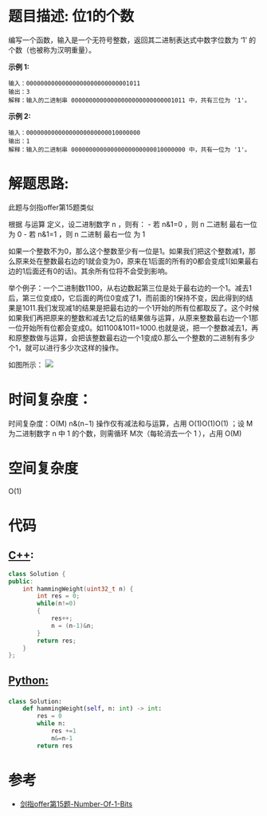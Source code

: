 # 题目描述: 位1的个数

编写一个函数，输入是一个无符号整数，返回其二进制表达式中数字位数为 ‘1’ 的个数（也被称为汉明重量）。

**示例 1:**
```
输入：00000000000000000000000000001011
输出：3
解释：输入的二进制串 00000000000000000000000000001011 中，共有三位为 '1'。
```

**示例 2:**
```
输入：00000000000000000000000010000000
输出：1
解释：输入的二进制串 00000000000000000000000010000000 中，共有一位为 '1'。
```
  
# 解题思路:
此题与剑指offer第15题类似

根据 与运算 定义，设二进制数字 n ，则有：
    - 若 n&1=0 ，则 n 二进制 最右一位 为 0
    - 若 n&1=1 ，则 n 二进制 最右一位 为 1

如果一个整数不为0，那么这个整数至少有一位是1。如果我们把这个整数减1，那么原来处在整数最右边的1就会变为0，原来在1后面的所有的0都会变成1(如果最右边的1后面还有0的话)。其余所有位将不会受到影响。

举个例子：一个二进制数1100，从右边数起第三位是处于最右边的一个1。减去1后，第三位变成0，它后面的两位0变成了1，而前面的1保持不变，因此得到的结果是1011.我们发现减1的结果是把最右边的一个1开始的所有位都取反了。这个时候如果我们再把原来的整数和减去1之后的结果做与运算，从原来整数最右边一个1那一位开始所有位都会变成0。如1100&1011=1000.也就是说，把一个整数减去1，再和原整数做与运算，会把该整数最右边一个1变成0.那么一个整数的二进制有多少个1，就可以进行多少次这样的操作。

  如图所示：
  ![](https://pic.leetcode-cn.com/abfd6109e7482d70d20cb8fc1d632f90eacf1b5e89dfecb2e523da1bcb562f66-image.png)
  
 
# 时间复杂度：
  时间复杂度：O(M)
  n&(n−1) 操作仅有减法和与运算，占用 O(1)O(1)O(1) ；设 M为二进制数字 n 中 1 的个数，则需循环 M次（每轮消去一个 1 ），占用 O(M)
# 空间复杂度
  O(1)
# 代码

## [C++](./Number-Of-1-Bits.cpp):
```c++
class Solution {
public:
    int hammingWeight(uint32_t n) {
        int res = 0;
        while(n!=0)
        {
            res++;
            n = (n-1)&n;
        }
        return res;
    }
};
```

## [Python:](https://github.com/bryceustc/LeetCode_Note/blob/master/python/Number-Of-1-Bits/Number-Of-1-Bits.py)
###  
```python
class Solution:
    def hammingWeight(self, n: int) -> int:
        res = 0
        while n:
            res +=1
            n&=n-1
        return res
```
# 参考
  - [剑指offer第15题-Number-Of-1-Bits](https://github.com/bryceustc/CodingInterviews/blob/master/NumberOf1InBinary/README.md)
